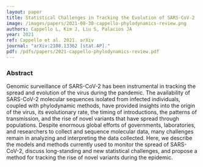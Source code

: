 ```yaml
---
layout: paper
title: Statistical Challenges in Tracking the Evolution of SARS-CoV-2
image: /images/papers/2021-08-30-cappello-phylodynamics-review.png
authors: Cappello L, Kim J, Liu S, Palacios JA
year: 2021
ref: Cappello et al. 2021. arXiv
journal: "arXiv:2108.13362 [stat.AP]."
pdf: /pdfs/papers/2021-cappello-phylodynamics-review.pdf
---
```


### Abstract
Genomic surveillance of SARS-CoV-2 has been instrumental in tracking the spread and evolution of the virus during the pandemic. The availability of SARS-CoV-2 molecular sequences isolated from infected individuals, coupled with phylodynamic methods, have provided insights into the origin of the virus, its evolutionary rate, the timing of introductions, the patterns of transmission, and the rise of novel variants that have spread through populations. Despite enormous global efforts of governments, laboratories, and researchers to collect and sequence molecular data, many challenges remain in analyzing and interpreting the data collected. Here, we describe the models and methods currently used to monitor the spread of SARS-CoV-2, discuss long-standing and new statistical challenges, and propose a method for tracking the rise of novel variants during the epidemic.


